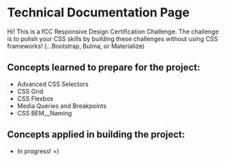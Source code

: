 # Technical Documentation Page

Hi! This is a fCC Responsive Design Certification Challenge. The challenge is to polish your CSS skills by building these challenges without using CSS frameworks! (...Bootstrap, Bulma, or Materialize)

## Concepts learned to prepare for the project:

* Advanced CSS Selectors
* CSS Grid
* CSS Flexbox
* Media Queries and Breakpoints
* CSS BEM__Naming

## Concepts applied in building the project:
* In progress! =)